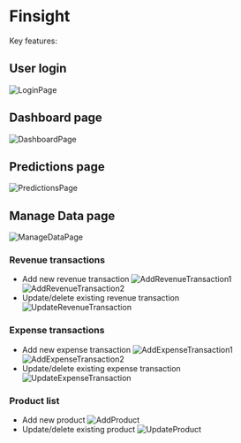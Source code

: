 # Finsight

Key features:

## User login

![LoginPage](./docs/Screenshot-LoginPage.png)

## Dashboard page

![DashboardPage](/docs/Screenshot-DashboardPage.png)

## Predictions page

![PredictionsPage](/docs/Screenshot-PredictionsPage.png)

## Manage Data page

![ManageDataPage](/docs/Screenshot-ManageDataPage.png)

### Revenue transactions

- Add new revenue transaction
![AddRevenueTransaction1](/docs/Screenshot-AddRevenueTransaction1.png)
![AddRevenueTransaction2](/docs/Screenshot-AddRevenueTransaction2.png)
- Update/delete existing revenue transaction
![UpdateRevenueTransaction](/docs/Screenshot-UpdateRevenueTransaction.png)

### Expense transactions

- Add new expense transaction
![AddExpenseTransaction1](/docs/Screenshot-AddExpenseTransaction1.png)
![AddExpenseTransaction2](/docs/Screenshot-AddExpenseTransaction2.png)
- Update/delete existing expense transaction
![UpdateExpenseTransaction](/docs/Screenshot-UpdateExpenseTransaction.png)

### Product list

- Add new product
![AddProduct](/docs/Screenshot-AddProduct.png)
- Update/delete existing product
![UpdateProduct](/docs/Screenshot-UpdateProduct.png)